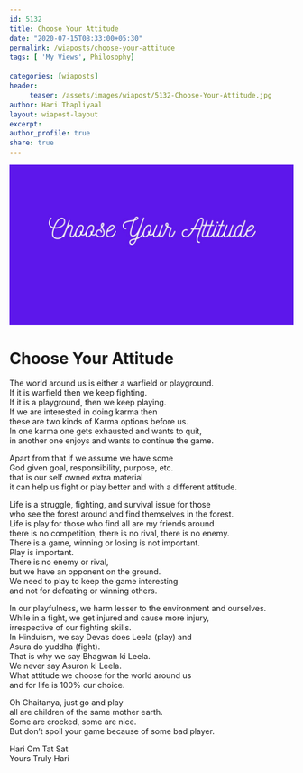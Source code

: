 ```yaml
--- 
id: 5132 
title: Choose Your Attitude
date: "2020-07-15T08:33:00+05:30"
permalink: /wiaposts/choose-your-attitude
tags: [ 'My Views', Philosophy]    

categories: [wiaposts] 
header:
     teaser: /assets/images/wiapost/5132-Choose-Your-Attitude.jpg
author: Hari Thapliyaal 
layout: wiapost-layout
excerpt:  
author_profile: true 
share: true 
---
```


![Choose Your Attitude](/assets/images/wiapost/5132-Choose-Your-Attitude.jpg)     
   
# Choose Your Attitude   
    
The world around us is either a warfield or playground.     
If it is warfield then we keep fighting.     
If it is a playground, then we keep playing.     
If we are interested in doing karma then     
these are two kinds of Karma options before us.     
In one karma one gets exhausted and wants to quit,     
in another one enjoys and wants to continue the game.    
    
Apart from that if we assume we have some     
God given goal, responsibility, purpose, etc.     
that is our self owned extra material     
it can help us fight or play better and with a different attitude.    
    
Life is a struggle, fighting, and survival issue for those     
who see the forest around and find themselves in the forest.     
Life is play for those who find all are my friends around     
there is no competition, there is no rival, there is no enemy.     
There is a game, winning or losing is not important.     
Play is important.     
There is no enemy or rival,     
but we have an opponent on the ground.     
We need to play to keep the game interesting     
and not for defeating or winning others.    
    
In our playfulness, we harm lesser to the environment and ourselves.     
While in a fight, we get injured and cause more injury,     
irrespective of our fighting skills.     
In Hinduism, we say Devas does Leela (play) and     
Asura do yuddha (fight).     
That is why we say Bhagwan ki Leela.     
We never say Asuron ki Leela.     
What attitude we choose for the world around us     
and for life is 100% our choice.     
     
Oh Chaitanya, just go and play     
all are children of the same mother earth.     
Some are crocked, some are nice.     
But don’t spoil your game because of some bad player.    
    
Hari Om Tat Sat     
Yours Truly Hari    
